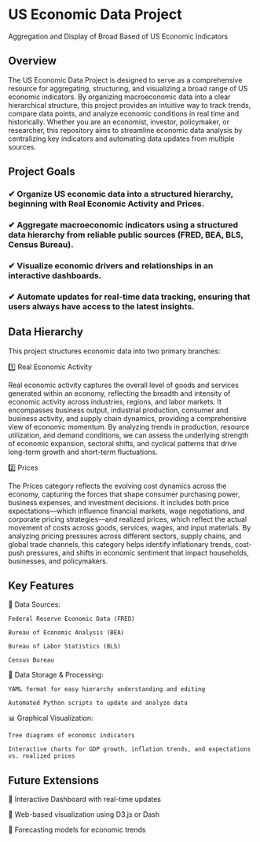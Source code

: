 # US Economic Data Project
Aggregation and Display of Broad Based of US Economic Indicators

## Overview
The US Economic Data Project is designed to serve as a comprehensive resource for aggregating, structuring, and visualizing a broad range of US economic indicators. By organizing macroeconomic data into a clear hierarchical structure, this project provides an intuitive way to track trends, compare data points, and analyze economic conditions in real time and historically. Whether you are an economist, investor, policymaker, or researcher, this repository aims to streamline economic data analysis by centralizing key indicators and automating data updates from multiple sources.


## Project Goals
###  ✔  Organize US economic data into a structured hierarchy, beginning with Real Economic Activity and Prices.
###  ✔  Aggregate macroeconomic indicators using a structured data hierarchy from reliable public sources (FRED, BEA, BLS, Census Bureau).
###  ✔  Visualize economic drivers and relationships in an interactive dashboards.
###  ✔  Automate updates for real-time data tracking, ensuring that users always have access to the latest insights.


## Data Hierarchy
This project structures economic data into two primary branches:

1️⃣ Real Economic Activity 

Real economic activity captures the overall level of goods and services generated within an economy, reflecting the breadth and intensity of economic activity across industries, regions, and labor markets. It encompasses business output, industrial production, consumer and business activity, and supply chain dynamics, providing a comprehensive view of economic momentum. By analyzing trends in production, resource utilization, and demand conditions, we can assess the underlying strength of economic expansion, sectoral shifts, and cyclical patterns that drive long-term growth and short-term fluctuations.

2️⃣ Prices

The Prices category reflects the evolving cost dynamics across the economy, capturing the forces that shape consumer purchasing power, business expenses, and investment decisions. It includes both price expectations—which influence financial markets, wage negotiations, and corporate pricing strategies—and realized prices, which reflect the actual movement of costs across goods, services, wages, and input materials. By analyzing pricing pressures across different sectors, supply chains, and global trade channels, this category helps identify inflationary trends, cost-push pressures, and shifts in economic sentiment that impact households, businesses, and policymakers.


## Key Features
📡 Data Sources:

    Federal Reserve Economic Data (FRED)

    Bureau of Economic Analysis (BEA)

    Bureau of Labor Statistics (BLS)

    Census Bureau


📂 Data Storage & Processing:

    YAML format for easy hierarchy understanding and editing

    Automated Python scripts to update and analyze data


📊 Graphical Visualization:

    Tree diagrams of economic indicators

    Interactive charts for GDP growth, inflation trends, and expectations vs. realized prices


## Future Extensions
🔹 Interactive Dashboard with real-time updates

🔹 Web-based visualization using D3.js or Dash

🔹 Forecasting models for economic trends
